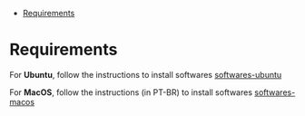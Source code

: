 <!-- TOC -->

- [Requirements](#requirements)

<!-- TOC -->

# Requirements

For **Ubuntu**, follow the instructions to install softwares [softwares-ubuntu](softwares-ubuntu.md)

For **MacOS**, follow the instructions (in PT-BR) to install softwares [softwares-macos](softwares-macos.md)
